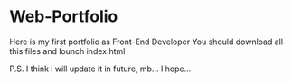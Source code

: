 # Web-Portfolio
Here is my first portfolio as Front-End Developer
You should download all this files and lounch index.html

P.S. I think i will update it in future, mb...
I hope...
